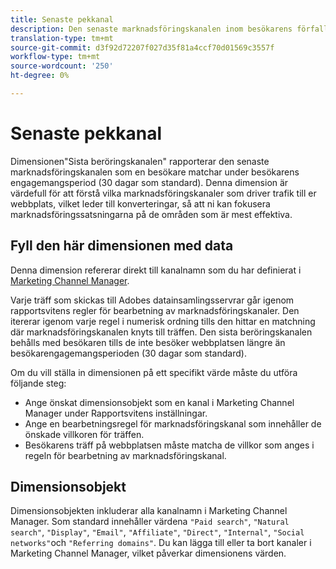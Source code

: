 ```yaml
---
title: Senaste pekkanal
description: Den senaste marknadsföringskanalen inom besökarens förfallodatum för engagemang.
translation-type: tm+mt
source-git-commit: d3f92d72207f027d35f81a4ccf70d01569c3557f
workflow-type: tm+mt
source-wordcount: '250'
ht-degree: 0%

---
```



# Senaste pekkanal

Dimensionen&quot;Sista beröringskanalen&quot; rapporterar den senaste marknadsföringskanalen som en besökare matchar under besökarens engagemangsperiod (30 dagar som standard). Denna dimension är värdefull för att förstå vilka marknadsföringskanaler som driver trafik till er webbplats, vilket leder till konverteringar, så att ni kan fokusera marknadsföringssatsningarna på de områden som är mest effektiva.

## Fyll den här dimensionen med data

Denna dimension refererar direkt till kanalnamn som du har definierat i [Marketing Channel Manager](/help/admin/admin/marketing-channels-admin.md).

Varje träff som skickas till Adobes datainsamlingsservrar går igenom rapportsvitens regler för bearbetning av marknadsföringskanaler. Den itererar igenom varje regel i numerisk ordning tills den hittar en matchning där marknadsföringskanalen knyts till träffen. Den sista beröringskanalen behålls med besökaren tills de inte besöker webbplatsen längre än besökarengagemangsperioden (30 dagar som standard).

Om du vill ställa in dimensionen på ett specifikt värde måste du utföra följande steg:

* Ange önskat dimensionsobjekt som en kanal i Marketing Channel Manager under Rapportsvitens inställningar.
* Ange en bearbetningsregel för marknadsföringskanal som innehåller de önskade villkoren för träffen.
* Besökarens träff på webbplatsen måste matcha de villkor som anges i regeln för bearbetning av marknadsföringskanal.

## Dimensionsobjekt

Dimensionsobjekten inkluderar alla kanalnamn i Marketing Channel Manager. Som standard innehåller värdena `"Paid search"`, `"Natural search"`, `"Display"`, `"Email"`, `"Affiliate"`, `"Direct"`, `"Internal"`, `"Social networks"`och `"Referring domains"`. Du kan lägga till eller ta bort kanaler i Marketing Channel Manager, vilket påverkar dimensionens värden.
